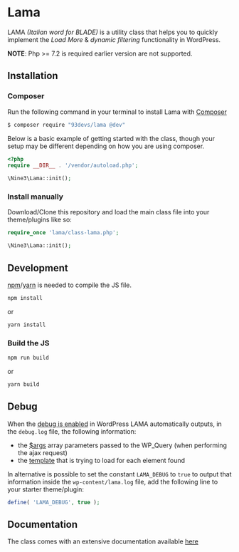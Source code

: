 # Lama

LAMA _(Italian word for BLADE)_ is a utility class that helps you to quickly implement the _Load More_ & _dynamic filtering_ functionality in WordPress.

**NOTE**: Php >= 7.2 is required earlier version are not supported.

## Installation

### Composer

Run the following command in your terminal to install Lama with [Composer](https://getcomposer.org/)

```bash
$ composer require "93devs/lama @dev"
```

Below is a basic example of getting started with the class, though your setup may be different depending on how you are using composer.

```php
<?php
require __DIR__ . '/vendor/autoload.php';

\Nine3\Lama::init();
```

### Install manually

Download/Clone this repository and load the main class file into your theme/plugins like so:

```php
require_once 'lama/class-lama.php';

\Nine3\Lama::init();
```

## Development

[npm](https://www.npmjs.com/)/[yarn](https://yarnpkg.com/lang/en/) is needed to compile the JS file.

```bash
npm install
```

or

```bash
yarn install
```

### Build the JS

```bash
npm run build
```

or

```bash
yarn build
```

## Debug

When the [debug is enabled](https://codex.wordpress.org/Debugging_in_WordPress) in WordPress LAMA automatically outputs, in the `debug.log` file, the following information:

- the [\$args](/docs/HOOKS-FILTERS.html#wp-query-parameters) array parameters passed to the WP_Query (when performing the ajax request)
- the [template](/docs/USAGE.html#use-lama-with-custom-wp-query) that is trying to load for each element found

In alternative is possible to set the constant `LAMA_DEBUG` to `true` to output that information inside the `wp-content/lama.log` file, add the following line to your starter theme/plugin:

```php
define( 'LAMA_DEBUG', true );
```

## Documentation

The class comes with an extensive documentation available [here](https://93digital.gitlab.io/lama/)
